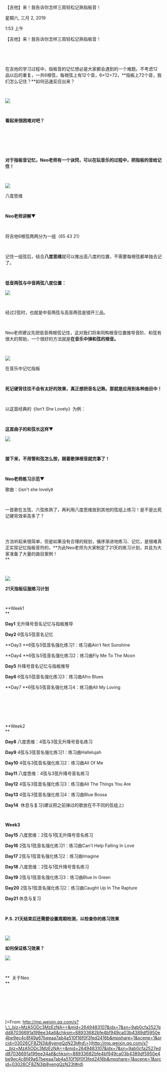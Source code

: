 【吉他】来！我告诉你怎样三周轻松记熟指板音！

星期六, 三月 2, 2019

1:53 上午

【吉他】来！我告诉你怎样三周轻松记熟指板音！

 

 

在吉他的学习过程中，指板音的记忆想必是大家都会遇到的一个难题。不考虑12品以后的重复，一共6根弦，每根弦上有12个音，6×12=72，**指板上72个音，我们怎么记住？**如何迅速反应出来？

 

![](002_【吉他】来！我告诉你怎样三周轻松记熟指板音！_000.png)

 

**看起来很困难对吧？**

 

 

 

**对于指板音记忆，Neo老师有一个诀窍，可以在玩音乐的过程中，把指板的音给记住！**

 

![](002_【吉他】来！我告诉你怎样三周轻松记熟指板音！_001.png)

八度思维

 

**Neo老师讲解▼**

 

将吉他6根弦两两分为一组（65 43 21）

 

记住一组弦后，结合**八度思维**就可以推出高八度的位置，不需要每根弦都单独去记了。

 

**低音两弦与中音两弦八度位置：**

![](002_【吉他】来！我告诉你怎样三周轻松记熟指板音！_002.png)

 

经过2弦时，也就是中音两弦与高音两弦是错开三品。

 

Neo老师建议先把低音两根弦记住，这对我们将来同构根音位置推导音阶、和弦有很大的帮助，一个很好的方法就是**在音乐中弹和弦的根音。**

 

![](002_【吉他】来！我告诉你怎样三周轻松记熟指板音！_003.png)

在音乐中记忆指板

 

**死记硬背往往不会有太好的效果，真正想把音名记熟，那就是应用到各种曲目中！**

 

以这首经典的《Isn\'t She Lovely》为例：

 

**这首曲子的和弦长这样▼**

![](002_【吉他】来！我告诉你怎样三周轻松记熟指板音！_004.png)

 

**接下来，不用管和弦怎么按，跟着歌弹根音就完事了！**

 

**Neo老师练习示范▼**

歌曲：《isn\'t she lovely》

 

一首歌在五弦、六弦练熟了，再利用八度思维放到其他的弦组上练习！是不是比死记硬背效率高多了？\
 

 

方法听起来很简单，但是如果没有合理的规划，循序渐进地练习、记忆，是很难真正实现记忆指板音符的，**为此Neo老师为大家制定了21天的练习计划，并且为大家准备了大量的曲目案例！\
** 

 

![](002_【吉他】来！我告诉你怎样三周轻松记熟指板音！_005.png)

**21天指板征服练习计划**

 

**Week1\
** 

**Day1** 无升降号音名记忆与指板推导

**Day2** 6弦与5弦音名记忆

**Day3 **6弦与5弦音名强化练习1：练习曲Ain't Not Sunshine

**Day4 **6弦与5弦音名强化练习2：练习曲Fly Me To The Moon

**Day5** 升降号音名记忆与指板推导

**Day6** 6弦与5弦音名强化练习3：练习曲Afro Blues

**Day7 **6弦与5弦音名强化练习4：练习曲All My Loving

 

 

 

**Week2\
** 

**Day8** 八度思维：4弦与3弦无升降号音名练习

**Day9** 4弦与3弦音名强化练习1：练习曲Hallelujah

**Day10** 4弦与3弦音名强化练习2：练习曲All Of Me

**Day11** 八度思维：4弦与3弦升降号音名练习

**Day12** 4弦与3弦音名强化练习3：练习曲All The Things You Are

**Day13** 4弦与3弦音名强化练习4：练习曲Blue Bossa

**Day14**  休息与复习(建议把之前弹过的歌放在不不同的弦组上)

 

**Week3**

**Day15** 八度思维：2弦与1弦无升降号音名练习

**Day16** 2弦与1弦音名强化练习1：练习曲Can\'t Help Falling In Love

**Day17** 2弦与1弦音名强化练习2：练习曲Imagine

**Day18** 八度思维：2弦与1弦升降号音名练习

**Day19** 2弦与1弦音名强化练习3：练习曲Blue In Green

**Day20** 2弦与1弦音名强化练习2：练习曲Caught Up In The Rapture

**Day21** 休息与复习

 

**P.S. 21天结束后还需要设置周期检测，以检查你的练习效果**

 

![](002_【吉他】来！我告诉你怎样三周轻松记熟指板音！_006.png)

**如何保证练习效果？**

![](002_【吉他】来！我告诉你怎样三周轻松记熟指板音！_007.png)

 

**  关于Neo  \
** 

 

 

 

[\<From: http://mp.weixin.qq.com/s?\_\_biz=MzA5ODc3MzEzNA==&mid=2649483107&idx=7&sn=9ab0cfa2527edd87036691a199ee34a6&chksm=88933682bfe4bf949ca03b4389df5950e4be9ec4c8f49a67beeaa7ab4a510f16f0f3fed2416b&mpshare=1&scene=1&srcid=03026CF8ZN3jb8yengQzN23t#rd\>](http://mp.weixin.qq.com/s?__biz=MzA5ODc3MzEzNA==&mid=2649483107&idx=7&sn=9ab0cfa2527edd87036691a199ee34a6&chksm=88933682bfe4bf949ca03b4389df5950e4be9ec4c8f49a67beeaa7ab4a510f16f0f3fed2416b&mpshare=1&scene=1&srcid=03026CF8ZN3jb8yengQzN23t#rd)
